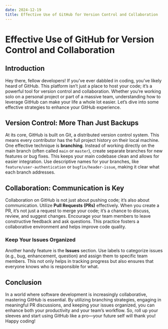 ```yaml
---
date: 2024-12-19
title: Effective Use of GitHub for Version Control and Collaboration
---
```


# Effective Use of GitHub for Version Control and Collaboration

## Introduction

Hey there, fellow developers! If you’ve ever dabbled in coding, you’ve likely heard of GitHub. This platform isn’t just a place to host your code; it’s a powerful tool for version control and collaboration. Whether you’re working solo on a personal project or part of a massive team, understanding how to leverage GitHub can make your life a whole lot easier. Let’s dive into some effective strategies to enhance your GitHub experience.

<!-- more -->
## Version Control: More Than Just Backups

At its core, GitHub is built on Git, a distributed version control system. This means every contributor has the full project history on their local machine. One effective technique is **branching**. Instead of working directly on the main branch (often called `main` or `master`), create separate branches for new features or bug fixes. This keeps your main codebase clean and allows for easier integration. Use descriptive names for your branches, like `feature/user-authentication` or `bugfix/header-issue`, making it clear what each branch addresses.

## Collaboration: Communication is Key

Collaboration on GitHub is not just about pushing code; it’s also about communication. Utilize **Pull Requests (PRs)** effectively. When you create a PR, it’s not just a request to merge your code; it’s a chance to discuss, review, and suggest changes. Encourage your team members to leave constructive feedback and ask questions. This practice fosters a collaborative environment and helps improve code quality.

### Keep Your Issues Organized

Another handy feature is the **Issues** section. Use labels to categorize issues (e.g., bug, enhancement, question) and assign them to specific team members. This not only helps in tracking progress but also ensures that everyone knows who is responsible for what.

## Conclusion

In a world where software development is increasingly collaborative, mastering GitHub is essential. By utilizing branching strategies, engaging in meaningful PR discussions, and keeping your issues organized, you can enhance both your productivity and your team’s workflow. So, roll up your sleeves and start using GitHub like a pro—your future self will thank you! Happy coding!
